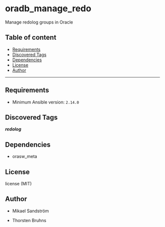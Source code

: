 # oradb_manage_redo

Manage redolog groups in Oracle

## Table of content

- [Requirements](#requirements)
- [Discovered Tags](#discovered-tags)
- [Dependencies](#dependencies)
- [License](#license)
- [Author](#author)

---

## Requirements

- Minimum Ansible version: `2.14.0`


## Discovered Tags

**_redolog_**


## Dependencies

- orasw_meta

## License

license (MIT)

## Author

- Mikael Sandström

- Thorsten Bruhns
